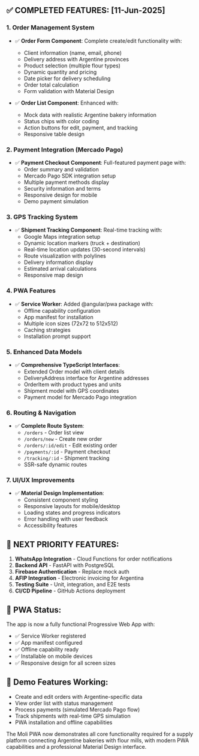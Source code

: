 
## ✅ **COMPLETED FEATURES:** [11-Jun-2025]

### 1. **Order Management System**
- ✅ **Order Form Component**: Complete create/edit functionality with:
  - Client information (name, email, phone)
  - Delivery address with Argentine provinces
  - Product selection (multiple flour types)
  - Dynamic quantity and pricing
  - Date picker for delivery scheduling
  - Order total calculation
  - Form validation with Material Design

- ✅ **Order List Component**: Enhanced with:
  - Mock data with realistic Argentine bakery information
  - Status chips with color coding
  - Action buttons for edit, payment, and tracking
  - Responsive table design

### 2. **Payment Integration (Mercado Pago)**
- ✅ **Payment Checkout Component**: Full-featured payment page with:
  - Order summary and validation
  - Mercado Pago SDK integration setup
  - Multiple payment methods display
  - Security information and terms
  - Responsive design for mobile
  - Demo payment simulation

### 3. **GPS Tracking System**
- ✅ **Shipment Tracking Component**: Real-time tracking with:
  - Google Maps integration setup
  - Dynamic location markers (truck + destination)
  - Real-time location updates (30-second intervals)
  - Route visualization with polylines
  - Delivery information display
  - Estimated arrival calculations
  - Responsive map design

### 4. **PWA Features**
- ✅ **Service Worker**: Added @angular/pwa package with:
  - Offline capability configuration
  - App manifest for installation
  - Multiple icon sizes (72x72 to 512x512)
  - Caching strategies
  - Installation prompt support

### 5. **Enhanced Data Models**
- ✅ **Comprehensive TypeScript Interfaces**:
  - Extended Order model with client details
  - DeliveryAddress interface for Argentine addresses
  - OrderItem with product types and units
  - Shipment model with GPS coordinates
  - Payment model for Mercado Pago integration

### 6. **Routing & Navigation**
- ✅ **Complete Route System**:
  - `/orders` - Order list view
  - `/orders/new` - Create new order
  - `/orders/:id/edit` - Edit existing order
  - `/payments/:id` - Payment checkout
  - `/tracking/:id` - Shipment tracking
  - SSR-safe dynamic routes

### 7. **UI/UX Improvements**
- ✅ **Material Design Implementation**:
  - Consistent component styling
  - Responsive layouts for mobile/desktop
  - Loading states and progress indicators
  - Error handling with user feedback
  - Accessibility features

## 🔄 **NEXT PRIORITY FEATURES:**

1. **WhatsApp Integration** - Cloud Functions for order notifications
2. **Backend API** - FastAPI with PostgreSQL
3. **Firebase Authentication** - Replace mock auth
4. **AFIP Integration** - Electronic invoicing for Argentina
5. **Testing Suite** - Unit, integration, and E2E tests
6. **CI/CD Pipeline** - GitHub Actions deployment

## 📱 **PWA Status:**
The app is now a fully functional Progressive Web App with:
- ✅ Service Worker registered
- ✅ App manifest configured
- ✅ Offline capability ready
- ✅ Installable on mobile devices
- ✅ Responsive design for all screen sizes

## 🚀 **Demo Features Working:**
- Create and edit orders with Argentine-specific data
- View order list with status management
- Process payments (simulated Mercado Pago flow)
- Track shipments with real-time GPS simulation
- PWA installation and offline capabilities

The Moli PWA now demonstrates all core functionality required for a supply platform connecting Argentine bakeries with flour mills, with modern PWA capabilities and a professional Material Design interface.